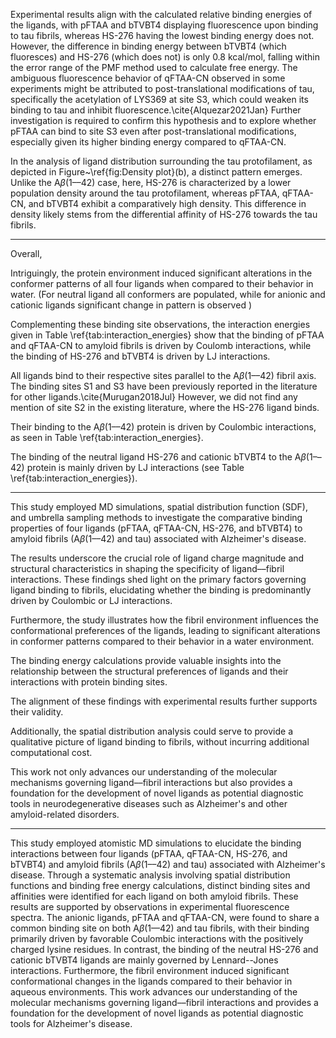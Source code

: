 Experimental results align with the calculated relative binding energies of the ligands, with pFTAA and bTVBT4 displaying fluorescence upon binding to tau fibrils, whereas HS-276 having the lowest binding energy does not. However, the difference in binding energy between bTVBT4 (which fluoresces) and HS-276 (which does not) is only 0.8 kcal/mol, falling within the error range of the PMF method used to calculate free energy. The ambiguous fluorescence behavior of qFTAA-CN observed in some experiments might be attributed to post-translational modifications of tau, specifically the acetylation of LYS369 at site S3, which could weaken its binding to tau and inhibit fluorescence.\cite{Alquezar2021Jan} Further investigation is required to confirm this hypothesis and to explore whether pFTAA can bind to site S3 even after post-translational modifications, especially given its higher binding energy compared to qFTAA-CN.






In the analysis of ligand distribution surrounding the tau protofilament, as depicted in Figure~\ref{fig:Density plot}(b), a distinct pattern emerges. Unlike the A$\beta$(1––42) case, here,  HS-276 is characterized by a lower population density around the tau protofilament, whereas pFTAA, qFTAA-CN, and bTVBT4 exhibit a comparatively high density. This difference in density likely stems from the differential affinity of HS-276 towards the tau fibrils.




-------

Overall, 

Intriguingly, the protein environment induced significant alterations in the conformer patterns of all four ligands when compared to their behavior in water. (For neutral ligand all conformers are populated, while for anionic and cationic ligands significant change in pattern is observed )

Complementing these binding site observations, the interaction energies given in Table \ref{tab:interaction_energies} show that the binding of pFTAA and qFTAA-CN to amyloid fibrils is driven by Coulomb interactions, while the binding of HS-276 and bTVBT4 is driven by LJ interactions. 

All ligands bind to their respective sites parallel to the A$\beta$(1––42) fibril axis. The binding sites S1 and S3 have been previously reported in the literature for other ligands.\cite{Murugan2018Jul} However, we did not find any mention of site S2 in the existing literature, where the HS-276 ligand binds. 

 Their binding to the A$\beta$(1––42) protein is driven by Coulombic interactions, as seen in Table \ref{tab:interaction_energies}.

 The binding of the neutral ligand HS-276 and cationic bTVBT4 to the A$\beta$(1––42) protein is mainly driven by LJ interactions (see Table \ref{tab:interaction_energies}).

-------------------


This study employed MD simulations, spatial distribution function (SDF), and umbrella sampling methods to investigate the comparative binding properties of four ligands (pFTAA, qFTAA-CN, HS-276, and bTVBT4) to amyloid fibrils (A$\beta$(1––42) and tau) associated with Alzheimer's disease. 

The results underscore the crucial role of ligand charge magnitude and structural characteristics in shaping the specificity of ligand––fibril interactions. These findings shed light on the primary factors governing ligand binding to fibrils, elucidating whether the binding is predominantly driven by Coulombic or LJ interactions. 

Furthermore, the study illustrates how the fibril environment influences the conformational preferences of the ligands, leading to significant alterations in conformer patterns compared to their behavior in a water environment. 

The binding energy calculations provide valuable insights into the relationship between the structural preferences of ligands and their interactions with protein binding sites. 

The alignment of these findings with experimental results further supports their validity.

 Additionally, the spatial distribution analysis could serve to provide a qualitative picture of ligand binding to fibrils, without incurring additional computational cost. 
 
 This work not only advances our understanding of the molecular mechanisms governing ligand––fibril interactions but also provides a foundation for the development of novel ligands as potential diagnostic tools in neurodegenerative diseases such as Alzheimer's and other amyloid-related disorders.

----------------
This study employed atomistic MD simulations to elucidate the binding interactions between four ligands (pFTAA, qFTAA-CN, HS-276, and bTVBT4) and amyloid fibrils (A$\beta$(1––42) and tau) associated with Alzheimer's disease. Through a systematic analysis involving spatial distribution functions and binding free energy calculations, distinct binding sites and affinities were identified for each ligand on both amyloid fibrils. These results are supported by observations in experimental fluorescence spectra. The anionic ligands, pFTAA and qFTAA-CN, were found to share a common binding site on both A$\beta$(1––42) and tau fibrils, with their binding primarily driven by favorable Coulombic interactions with the positively charged lysine residues. In contrast, the binding of the neutral HS-276 and cationic bTVBT4 ligands are mainly governed by Lennard--Jones interactions. Furthermore,  the fibril environment induced significant conformational changes in the ligands compared to their behavior in aqueous environments. This work advances our understanding of the molecular mechanisms governing ligand––fibril interactions and provides a foundation for the development of novel ligands as potential diagnostic tools for Alzheimer's disease.
